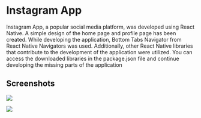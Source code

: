 <h1>Instagram App</h1>

Instagram App, a popular social media platform, was developed using React Native. A simple design of the home page and profile page has been created. While developing the application, Bottom Tabs Navigator from React Native Navigators was used. Additionally, other React Native libraries that contribute to the development of the application were utilized. You can access the downloaded libraries in the package.json file and continue developing the missing parts of the application

<h2>Screenshots</h2>

![](screenshot.gif)

![](screenshot2.gif)
